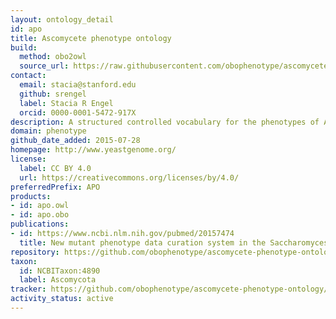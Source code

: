 ```yaml
---
layout: ontology_detail
id: apo
title: Ascomycete phenotype ontology
build:
  method: obo2owl
  source_url: https://raw.githubusercontent.com/obophenotype/ascomycete-phenotype-ontology/master/apo.obo
contact:
  email: stacia@stanford.edu
  github: srengel
  label: Stacia R Engel
  orcid: 0000-0001-5472-917X
description: A structured controlled vocabulary for the phenotypes of Ascomycete fungi
domain: phenotype
github_date_added: 2015-07-28
homepage: http://www.yeastgenome.org/
license:
  label: CC BY 4.0
  url: https://creativecommons.org/licenses/by/4.0/
preferredPrefix: APO
products:
- id: apo.owl
- id: apo.obo
publications:
- id: https://www.ncbi.nlm.nih.gov/pubmed/20157474
  title: New mutant phenotype data curation system in the Saccharomyces Genome Database
repository: https://github.com/obophenotype/ascomycete-phenotype-ontology
taxon:
  id: NCBITaxon:4890
  label: Ascomycota
tracker: https://github.com/obophenotype/ascomycete-phenotype-ontology/issues
activity_status: active
---
```

